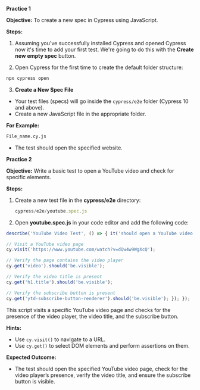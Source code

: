 **Practice 1**

**Objective:** To create a new spec in Cypress using JavaScript.

**Steps:**

1.  Assuming you've successfully  installed Cypress and opened Cypress now it's time to add your first test. We're going to do this with the **Create new empty spec** button.
    
2.  Open Cypress for the first time to create the default folder structure:
    
```bash
npx cypress open
```
 3. **Create a New Spec File**

- Your test files (specs) will go inside the `cypress/e2e` folder (Cypress 10 and above).
- Create a new JavaScript file in the appropriate folder. 

**For Example:**
```bash
File_name.cy.js
```
-   The test should open the specified website.

**Practice 2**

**Objective:** Write a basic test to open a YouTube video and check for specific elements.

**Steps:**

1.  Create a new test file in the **cypress/e2e** directory:
    
    ```javascript
    cypress/e2e/youtube.spec.js
    
    ```
    
2.  Open **youtube.spec.js** in your code editor and add the following code:
    

```javascript
describe('YouTube Video Test', () => { it('should open a YouTube video and verify elements', () => { 

// Visit a YouTube video page
cy.visit('https://www.youtube.com/watch?v=dQw4w9WgXcQ'); 

// Verify the page contains the video player 
cy.get('video').should('be.visible'); 

// Verify the video title is present 
cy.get('h1.title').should('be.visible'); 

// Verify the subscribe button is present 
cy.get('ytd-subscribe-button-renderer').should('be.visible'); }); });
```

  This script visits a specific YouTube video page and checks for the presence of the video player, the video title, and the subscribe button.

**Hints:**

-   Use `cy.visit()` to navigate to a URL.
-   Use `cy.get()` to select DOM elements and perform assertions on them.

**Expected Outcome:**

-   The test should open the specified YouTube video page, check for the video player’s presence, verify the video title, and ensure the subscribe button is visible.
<!--stackedit_data:
eyJoaXN0b3J5IjpbNjExMDI2MDcyLC0xNTM3MDYyNzc0LC02OT
QwNjkxOTEsLTIxMTQ3NDk2NjddfQ==
-->